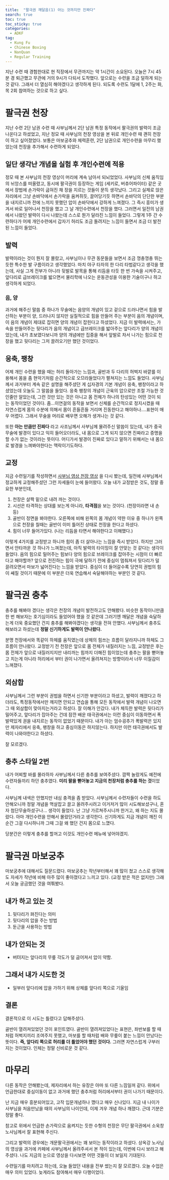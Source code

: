 ```yaml
---
title:  "팔극권 깨달음(1) 아는 것까지만 진짜다"
search: true
toc: true
toc_sticky: true
categories: 
  - ADKF
tag:
  - Kung Fu
  - Chinese Boxing
  - NanQuan
  - Regular Training
---
```


지난 수련 때 경험한대로 현 직장에서 무관까지는 약 1시간이 소요된다.
오늘은 7시 45분 경 퇴근했고 무관에 거의 9시가 다되서 도착했다.
앞으로는 수련을 조금 덜하게 되는 것 같다.
그래서 더 열심히 해야겠다고 생각하게 된다.
되도록 수련도 1달에 1, 2주는 화, 목 2회 참여하는 것으로 하고 싶다.

# 팔극권 천장

지난 수련 2단 남권 수련 때 사부님께서 2단 남권 특정 동작에서 팔극권의 발력이 조금 나온다고 하셨었고, 지난 정모 때 사부님의 천장 영상을 본 뒤로 개인수련 때 괜히 천장이 하고 싶어졌었다.
보통은 마보궁추와 체력훈련, 2단 남권으로 개인수련을 마무리 했었는데 천장을 추가해서 수련하게 되었다.

## 일단 생각난 개념을 실험 후 개인수련에 적용

정모 때 본 사부님의 천장 영상이 머리에 계속 남아서 되뇌었었다.
사부님의 신체 움직임의 뉘앙스를 떠올렸고, 동시에 팔극권이 등장하는 게임 (세키로, 버츄어파이터) 같은 곳에서 장법에 손가락이 굽혀진 채 장을 지르는 것들이 문득 생각났다.
그리고 실제로 앉은 자리에서 그냥 손바닥에서 손가락을 움켜쥐듯, 끌어당기듯 하면서 손바닥의 단단한 부분을 내지르니까 전에 느끼지 못했던 압이 손바닥에서 강하게 느껴졌다.
그 즉시 흥미가 생겨서 바로 일어나서 천장을 했고 그 날 개인수련에서 천장을 했다.
그러면서 일전의 남권에서 나왔던 발력이 다시 나왔는데 스스로 뭔가 달라진 느낌이 들었다.
그렇게 1주 간 수련하다가 어제 개인수련에서 갑자기 허리도 조금 돌려지는 느낌이 들면서 조금 더 발전된 느낌이 들었다.

## 발력

발력이라는 것이 뭔지 잘 몰랐고, 사부님이나 무관 동문들을 보면서 조금 껑충껑충 뛰는 듯한 특수한 발 구름이라고 생각했었다.
마치 야구 타자의 한 다리 타법같다고 생각을 했는데, 사실 그게 전부가 아니라 뒷발로 발목을 통해 리듬을 타듯 한 번 가속을 시켜주고, 앞다리로 급브레이크를 밟으면서 물리학에 나오는 운동관성을 이용한 기술이구나 하고 생각하게 되었다.

### 음, 양

과거에 해주신 말씀 중 하나가 무술에는 음양의 개념이 있고 겉으로 드러나면서 힘을 발산하는 부분이 양, 드러나지 않지만 실질적으로 힘을 만들어 주는 부분이 음의 개념이며, 이 음의 개념이 제대로 잡히면 양의 개념이 잡힌다고 하셨었다.
지금 이 발력에서는, 가속을 만들어주는 뒷다리가 음의 개념이고 급브레이크를 밟아주는 앞다리가 양의 개념이었는데, 내가 초보였다보니까 양의 개념에만 집중을 해서 앞발로 차서 나가는 힘으로 천장을 했고 뒷다리는 그저 끌려오기만 했던 것이었다.

## 응축, 팽창

어제 개인 수련을 했을 때는 허리 돌아가는 느낌과, 골반과 두 다리의 허벅지 바깥를 이용해서 몸을 좀 현악기처럼 순간적으로 오므라들었다가 펼쳐지는 느낌도 들었다.
사부님께서 과거부터 계속 같은 설명을 해주셨던 게 십자경의 기본 개념이 응축, 팽창이라고 하셨었는데 오늘도 그 말씀을 들었다.
응축 팽창의 개념이 근육의 압으로만 조절 가능한 것인줄만 알았는데, 그런 것만 있는 것은 아니고 몸 전체가 하나의 탄성있는 어떤 것이 되는 동작이었던 것이다.
좀...이연걸의 동작을 보면서 신체를 순간적으로 정지시켰을 때 자연스럽게 몸의 수분에 의해서 몸이 흔들흔들 거리며 진동한다고 해야하나....표현이 매우 어렵다.
그래서 무술을 머리로 배우면 오해가 생겨나는 것 같다.

또한 **아는 만큼만 진짜다** 라고 사조님께서 사부님께 물려주신 말씀이 있는데, 내가 중국무술에 발경이 있다고 익히 들어오더라도, 내 몸으로 그게 되지 않으면 진짜라고 증명을 할 수가 없는 것이라는 뜻이다.
어디가서 발경이 진짜로 있다고 말하기 위해서는 내 몸으로 발경을 느껴봐야한다는 맥락이기도하다.

## 교정

지금 수련일기를 작성하면서 [사부님 영상 천장 영상](https://www.youtube.com/watch?v=UVW_3T56aXk) 을 다시 봤는데, 일전에 사부님께서 정교하게 교정해주셨던 그런 자세들이 눈에 들어왔다.
오늘 내가 교정받은 것도, 정말 중요한 부분인데,

1. 천장은 살짝 밑으로 내려 까는 것이다.
2. 시선은 타격하는 상대를 보는게 아니라, **타격점**을 보는 것이다. (천장이라면 내 손등)
3. 골반이 정면을 봐야한다. 오른쪽에 비해 왼쪽의 몸 개념이 약한 이유 중 하나가 왼쪽으로 천장을 칠때는 골반이 이미 틀어진 상태로 천장을 한다고 하셨다.
4. 힘이 너무 들어가있다. (나는 리듬을 타면서 해야한다고 이해했다.)

이렇게 4가지를 교정받고 하니까 힘이 좀 더 살아나는 느낌을 즉시 받았다.
하지만 그러면서 안타까운 것 하나가 느껴졌는데, 아직 발력의 타이밍이 잘 안맞는 것 같다는 생각이 들었다.
음의 힘으로 밀어주는 힘보다 양의 힘으로 브레이크를 잡아주는 시점이 더 빠르다고 해야할까?
앞으로 전진하는 힘이 극에 달하기 전에 중심이 멈춰져서 뒷다리가 덜 끌려오면서 마보가 넓어진다는 느낌을 받았다.
중심이 더 들어갈수록 당연히 권법의 힘이 쌔질 것이기 때문에 이 부분은 더욱 연습해서 숙달해야하는 부분인 것 같다.

# 팔극권 충추

충추를 해봐야 겠다는 생각은 천장의 개념이 발전하고도 안해봤다.
비슷한 동작이니만큼 한 번 해보자는 호기심이라도 들었어야 했을 것 같은데 그러기엔 깨달은 개념을 숙달하는게 더욱 중요했던 건지 충추를 해봐야겠다는 생각을 전혀 안했다.
사부님께서 충추도 해보라고 하셨는데 **정말 신기하게도 발력이 안나왔다.**

분명 천장에서와 똑같이 하체를 움직였는데 상체의 힘쓰는 흐름이 달라지니까 하체도 그 흐름이 안나왔다.
교정받기 전 천장은 앞으로 몸 전체가 내질러지는 느낌, 교정받은 후는 몸 전체가 앞으로 내질러지지만 내리까는 힘까지 더해진 힘이었는데 충추는 팔을 뻗어놓고 치는게 아니라 허리에서 부터 권이 나가면서 올려쳐지는 방향이라서 너무 이질감이 느껴졌다.

## 외삼합

사부님께서 그런 부분이 권법을 하면서 신기한 부분이라고 하셨고, 발력이 깨졌다고 하더라도, 특정동작에서만 깨지면 안되고 연습을 통해 모든 동작에서 발력 개념이 나오면 그 때 외삼합이 맞아지는거라고 하셨다.
잘 이해가 안갔다.
내가 체득한 발력은 뒷다리가 밀어주고, 앞다리가 잡아주는 건데 잠깐 배운 태극권에서는 이런 중심이 이동하면서 폭발력있게 권을 내지르는 동작이 없었기 때문이다.
내가 아는 엄수굉추가 폭발력은 있지만 제자리에서 응축, 팽창을 하고 중심이동은 하지않는다.
하지만 이런 태극권에서도 발력이 나와야한다고 하셨다.

잘 모르겠다.

## 충추 스타일 2번

내가 어찌할 바를 몰라하자 사부님께서 다른 충추를 보여주셨다.
깜짝 놀랐게도 예전에 수련자들끼리 하던 충추였다.
**미리 팔을 뻗어놓고 지금의 천장처럼 충추를 하는 것**이었다.

사부님께 내색은 안했지만 내심 충격을 좀 받았다.
사부님께서 수련자들이 수련을 하도 안해오니까 정말 개념을 멱살잡고 끌고 올려주시려고 이거저거 많이 시도해보셨구나, 혼자 첨단무술하셨구나...
생각이 들었다.
난 그냥 가르쳐주시니까 한거고, 왜 하는 지도 몰랐다.
아마 개인수련을 안해서 몰랐던거라고 생각한다.
신기하게도 지금 개념이 깨진 이 순간 그걸 다시하니까 그때 그걸 왜 했던 건지 몸으로 느꼈다.

당분간은 이렇게 충추를 할꺼고 이것도 개인수련 메뉴에 넣어야겠지.

# 팔극권 마보궁추

마보궁추에 대해서도 질문드렸다.
마보궁추는 작년부터해서 꽤 많이 쳤고 스스로 생각해도 자세가 작년에 비해 아주 많이 좋아졌다고 느끼고 있다. (교정 받은 적은 없지만)
그래서 오늘 궁금했던 것을 여쭤봤다.

## 내가 하고 있는 것

1. 뒷다리가 펴진다는 의미
2. 뒷다리의 압을 주는 방법
3. 둔근을 사용하는 방법

## 내가 안되는 것

- 버텨지는 앞다리의 무릎 각도가 덜 굽어져서 압이 약함.

## 그래서 내가 시도한 것 

- 일부러 앞다리에 압을 가하기 위해 상체를 앞다리 쪽으로 기울임

## 결론

결론적으로 이 시도는 틀렸다고 답해주셨다.

골반이 열려져있었던 것이 포인트였다.
골반이 열려져있었다는 표현은, 좌반보를 할 때처럼 허벅지끼리 조여주지 못했고, 마보를 할 때처럼 배와 무릎이 붙는 느낌이 안났다는 뜻이다.
**즉, 앞다리 쪽으로 허리를 더 틀었어야 했던 것이다.**
그러면 자연스럽게 구부러 지는 것이었다.
인체는 정말 신비로운 것 같다.

# 마무리

다른 동작은 안해봤는데, 제자리에서 하는 유장은 아마 또 다른 느낌일꺼 같다.
위에서 언급한대로 중심이동이 없고 과거에 했던 충추처럼 허리에서부터 권이 나가기 때문이다.

난 지금 매우 흥분되어있고, 고작 입문개념하나 깼다고 매우 신나있다.
지금 내 나이가 사부님을 처음만났을 때의 사부님의 나이인데, 이제 겨우 개념 하나 깨졌다.
근데 기분은 정말 좋다.

참고로 위에서 언급한 손가락으로 움켜지는 듯한 수형의 천장은 무단 팔극권에서 소욱창 노사님께서 잘 표현해 주신다.

그리고 발력의 경우에는 개문팔극권에서는 꽤 보이는 동작이라고 하셨다.
상옥강 노사님의 영상을 과거에 카페에 사부님께서 올려주셔서 본 적이 있는데, 이번에 다시 보라고 해주셨다.
나도 지금의 눈으로 영상을 다시보면 어떤 것들이 더 보일지 기대된다.

수련일기를 마치려고 하는데, 오늘 들었던 내용을 전부 썼는지 잘 모르겠다.
오늘 수업은 매우 의미 있었다.
늦게라도 참여해서 매우 다행이었다.